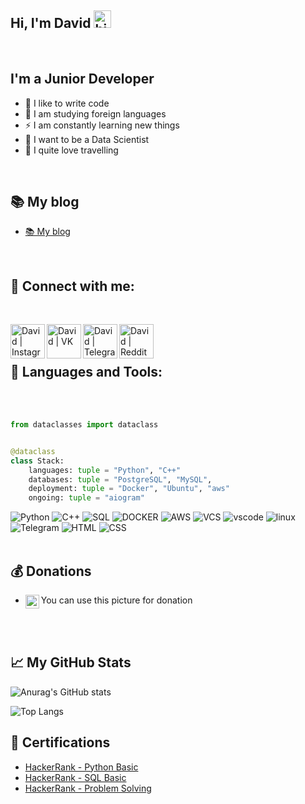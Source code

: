 ## Hi, I'm David <img src="https://user-images.githubusercontent.com/1303154/88677602-1635ba80-d120-11ea-84d8-d263ba5fc3c0.gif" width="28px" alt="hi">
<br />

## I'm a Junior Developer

 - 💪 I like to write code
 - 🎉 I am studying foreign languages
 - ⚡ I am constantly learning new things
 - 👑 I want to be a Data Scientist
 - 🤙 I quite love travelling 

<br />

## 📚 My blog
- [📚 My blog](https://t.me/Dromanovicz)
<br />


## 📱 Connect with me:

<br />

[<img align="left" alt="David | Instagram" width="55px" src="https://cdn.icon-icons.com/icons2/1175/PNG/512/1489615321-instagram_81933.png" />][instagram]
[<img align="left" alt="David | VK" width="55px" src="https://cdn.icon-icons.com/icons2/1175/PNG/512/1489615310-vk_81922.png" />][vk]
[<img align="left" alt="David | Telegram" width="55px" src="https://cdn.icon-icons.com/icons2/1175/PNG/512/1489615327-telegram_81927.png" />][telegram]
[<img align="left" alt="David | Reddit" width="55px" src="https://cdn.icon-icons.com/icons2/1175/PNG/512/1489615305-reddit_81918.png" />][reddit]

<br />

<br />

## 🧰 Languages and Tools:

<br />
<br />

```python
from dataclasses import dataclass


@dataclass
class Stack:
    languages: tuple = "Python", "C++"
    databases: tuple = "PostgreSQL", "MySQL",
    deployment: tuple = "Docker", "Ubuntu", "aws"
    ongoing: tuple = "aiogram"

```



![Python](https://img.shields.io/badge/-Python-F7DA5A?style=for-the-badge&logo=python)
![C++](https://img.shields.io/badge/-C++-0574EF?style=for-the-badge&logo=Cpp)
![SQL](https://img.shields.io/badge/-postgresql-0E1621?style=for-the-badge&logo=postgresql)
![DOCKER](https://img.shields.io/badge/-DOCKER-DBEAE4?style=for-the-badge&logo=DOCKER)
![AWS](https://img.shields.io/badge/-aws-DBEAE4?style=for-the-badge&logo=Amazon)
![VCS](https://img.shields.io/badge/-Git-DBEAE4?style=for-the-badge&logo=git)
![vscode](https://img.shields.io/badge/-vscode-B988ED?style=for-the-badge&logo=visualstudiocode)
![linux](https://img.shields.io/badge/-Ubuntu-DBEAE4?style=for-the-badge&logo=linux)
![Telegram](https://img.shields.io/badge/-TelegramAPI-26A6E7?style=for-the-badge&logo=telegram)
![HTML](https://img.shields.io/badge/-html-DBEAE4?style=for-the-badge&logo=html5)
![CSS](https://img.shields.io/badge/-css-000000?style=for-the-badge&logo=CSS3)
<br />
<br />

## 💰 Donations
- You can use this picture for donation
[<img align="left" alt="Donat | Donat" width="22px" src="https://image.flaticon.com/icons/png/512/1048/1048384.png" />][Donat]

<br />
<br />


## 📈 My GitHub Stats
![Anurag's GitHub stats](https://github-readme-stats.vercel.app/api?username=DavidRomanovizc&show_icons=true&theme=algolia&border_radius=25&count_private=True&line_height=20)
<br />

![Top Langs](https://github-readme-stats.vercel.app/api/top-langs/?username=DavidRomanovizc&langs_count=9&theme=algolia&border_radius=25&count_private=True&line_height=20)


## :scroll: Certifications
- [HackerRank - Python Basic](https://www.hackerrank.com/certificates/dff3e36a9433)
- [HackerRank - SQL Basic](https://www.hackerrank.com/certificates/1b20f11f2ffb)
- [HackerRank - Problem Solving](https://www.hackerrank.com/certificates/51c24d77f073)


[instagram]: https://www.instagram.com/david_romanowicz/
[vk]: https://vk.com/davidroman0v
[Donat]: https://www.donationalerts.com/r/david_romanov
[telegram]: https://t.me/DRomanovizc
[reddit]: https://www.reddit.com/user/Dromanovicz
